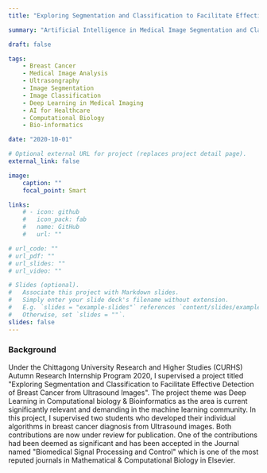 ```yaml
---
title: "Exploring Segmentation and Classification to Facilitate Effective Detection of Breast Cancer from Ultrasound Images"

summary: "Artificial Intelligence in Medical Image Segmentation and Classification"

draft: false

tags:
    - Breast Cancer
    - Medical Image Analysis
    - Ultrasongraphy
    - Image Segmentation
    - Image Classification
    - Deep Learning in Medical Imaging
    - AI for Healthcare
    - Computational Biology
    - Bio-informatics

date: "2020-10-01"

# Optional external URL for project (replaces project detail page).
external_link: false

image:
    caption: ""
    focal_point: Smart

links:
    # - icon: github
    #   icon_pack: fab
    #   name: GitHub
    #   url: ""

# url_code: ""
# url_pdf: ""
# url_slides: ""
# url_video: ""

# Slides (optional).
#   Associate this project with Markdown slides.
#   Simply enter your slide deck's filename without extension.
#   E.g. `slides = "example-slides"` references `content/slides/example-slides.md`.
#   Otherwise, set `slides = ""`.
slides: false
---
```


### Background

Under the Chittagong University Research and Higher Studies (CURHS) Autumn Research Internship Program 2020, I supervised a project titled "Exploring Segmentation and Classification to Facilitate Effective Detection of Breast Cancer from Ultrasound Images". The project theme was Deep Learning in Computational biology & Bioinformatics as the area is current significantly relevant and demanding in the machine learning community.
In this project, I supervised two students who developed their individual algorithms in breast cancer diagnosis from Ultrasound images. Both contributions are now under review for publication. One of the contributions had been deemed as significant and has been accepted in the Journal named "Biomedical Signal Processing and Control" which is one of the most reputed journals in Mathematical & Computational Biology in Elsevier.

